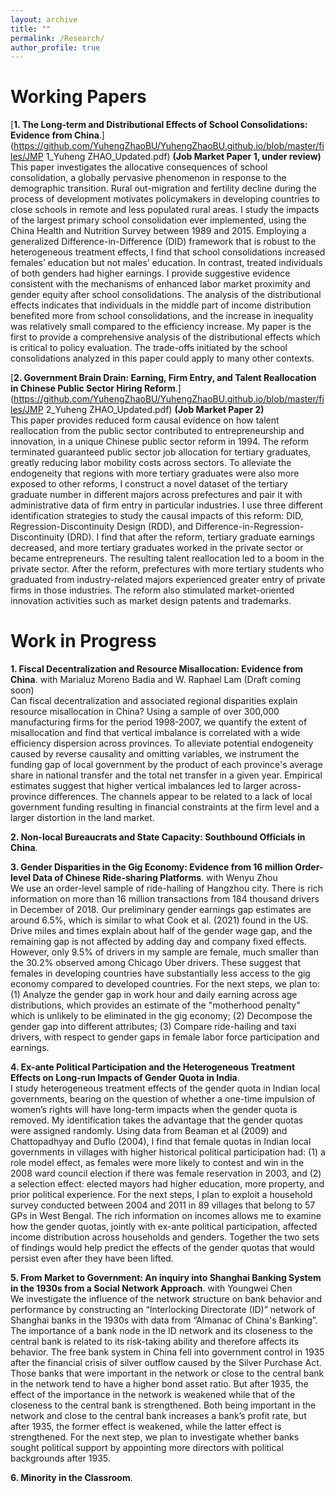 ```yaml
---
layout: archive
title: ""
permalink: /Research/
author_profile: true
---
```

# Working Papers
[**1. The Long-term and Distributional Effects of School Consolidations: Evidence from China**.](https://github.com/YuhengZhaoBU/YuhengZhaoBU.github.io/blob/master/files/JMP 1_Yuheng ZHAO_Updated.pdf) 
**(Job Market Paper 1, under review)**    
This paper investigates the allocative consequences of school consolidation, a globally pervasive phenomenon in response to the demographic transition. Rural out-migration and fertility decline during the process of development motivates policymakers in developing countries to close schools in remote and less populated rural areas. I study the impacts of the largest primary school consolidation ever implemented, using the China Health and Nutrition Survey between 1989 and 2015. Employing a generalized Difference-in-Difference (DID) framework that is robust to the heterogeneous treatment effects, I find that school consolidations increased females’ education but not males’ education. In contrast, treated individuals of both genders had higher earnings. I provide suggestive evidence consistent with the mechanisms of enhanced labor market proximity and gender equity after school consolidations. The analysis of the distributional effects indicates that individuals in the middle part of income distribution benefited more from school consolidations, and the increase in inequality was relatively small compared to the efficiency increase. My paper is the first to provide a comprehensive analysis of the distributional effects which is critical to policy evaluation. The trade-offs initiated by the school consolidations analyzed in this paper could apply to many other contexts. 

[**2. Government Brain Drain: Earning, Firm Entry, and Talent Reallocation in Chinese Public Sector Hiring Reform**.](https://github.com/YuhengZhaoBU/YuhengZhaoBU.github.io/blob/master/files/JMP 2_Yuheng ZHAO_Updated.pdf) 
**(Job Market Paper 2)**      
This paper provides reduced form causal evidence on how talent reallocation from the public sector contributed to entrepreneurship and innovation, in a unique Chinese public sector reform in 1994. The reform terminated guaranteed public sector job allocation for tertiary graduates, greatly reducing labor mobility costs across sectors. To alleviate the endogeneity that regions with more tertiary graduates were also more exposed to other reforms, I construct a novel dataset of the tertiary graduate number in different majors across prefectures and pair it with administrative data of firm entry in particular industries. I use three different identification strategies to study the causal impacts of this reform: DID, Regression-Discontinuity Design (RDD), and Difference-in-Regression-Discontinuity (DRD). I find that after the reform, tertiary graduate earnings decreased, and more tertiary graduates worked in the private sector or became entrepreneurs. The resulting talent reallocation led to a boom in the private sector. After the reform, prefectures with more tertiary students who graduated from industry-related majors experienced greater entry of private firms in those industries. The reform also stimulated market-oriented innovation activities such as market design patents and trademarks.



# Work in Progress
**1. Fiscal Decentralization and Resource Misallocation: Evidence from China**. with Marialuz Moreno Badia and W. Raphael Lam (Draft coming soon)  
Can fiscal decentralization and associated regional disparities explain resource misallocation in China? Using a sample of over 300,000 manufacturing firms for the period 1998-2007, we quantify the extent of misallocation and find that vertical imbalance is correlated with a wide efficiency dispersion across provinces. To alleviate potential endogeneity caused by reverse causality and omitting variables, we instrument the funding gap of local government by the product of each province's average share in national transfer and the total net transfer in a given year. Empirical estimates suggest that higher vertical imbalances led to larger across-province differences. The channels appear to be related to a lack of local government funding resulting in financial constraints at the firm level and a larger distortion in the land market.

**2. Non-local Bureaucrats and State Capacity: Southbound Officials in China**.          

**3. Gender Disparities in the Gig Economy: Evidence from 16 million Order-level Data of Chinese Ride-sharing Platforms**. with Wenyu Zhou   
We use an order-level sample of ride-hailing of Hangzhou city. There is rich information on more than 16 million transactions from 184 thousand drivers in December of 2018. Our preliminary gender earnings gap estimates are around 6.5%, which is similar to what Cook et al. (2021) found in the US. Drive miles and times explain about half of the gender wage gap, and the remaining gap is not affected by adding day and company fixed effects. However, only 9.5% of drivers in my sample are female, much smaller than the 30.2% observed among Chicago Uber drivers. These suggest that females in developing countries have substantially less access to the gig economy compared to developed countries. For the next steps, we plan to: (1) Analyze the gender gap in work hour and daily earning across age distributions, which provides an estimate of the "motherhood penalty" which is unlikely to be eliminated in the gig economy; (2) Decompose the gender gap into different attributes; (3) Compare ride-hailing and taxi drivers, with respect to gender gaps in female labor force participation and earnings.

**4. Ex-ante Political Participation and the Heterogeneous Treatment Effects on Long-run Impacts of Gender Quota in India**.   
I study heterogeneous treatment effects of the gender quota in Indian local governments, bearing on the question of whether a one-time impulsion of women’s rights will have long-term impacts when the gender quota is removed. My identification takes the advantage that the gender quotas were assigned randomly.  Using data from Beaman et al (2009) and Chattopadhyay and Duflo (2004), I find that female quotas in Indian local governments in villages with higher historical political participation had: (1) a role model effect, as females were more likely to contest and win in the 2008 ward council election if there was female reservation in 2003, and (2) a selection effect: elected mayors had higher education, more property, and prior political experience. For the next steps, I plan to exploit a household survey conducted between 2004 and 2011 in 89 villages that belong to 57 GPs in West Bengal. The rich information on incomes allows me to examine how the gender quotas, jointly with ex-ante political participation, affected income distribution across households and genders. Together the two sets of findings would help predict the effects of the gender quotas that would persist even after they have been lifted.

**5. From Market to Government: An inquiry into Shanghai Banking System in the 1930s from a Social Network Approach**. with Youngwei Chen   
We investigate the influence of the network structure on bank behavior and performance by constructing an “Interlocking Directorate (ID)” network of Shanghai banks in the 1930s with data from “Almanac of China's Banking”. The importance of a bank node in the ID network and its closeness to the central bank is related to its risk-taking ability and therefore affects its behavior. The free bank system in China fell into government control in 1935 after the financial crisis of silver outflow caused by the Silver Purchase Act. Those banks that were important in the network or close to the central bank in the network tend to have a higher bond asset ratio. But after 1935, the effect of the importance in the network is weakened while that of the closeness to the central bank is strengthened. Both being important in the network and close to the central bank increases a bank’s profit rate, but after 1935, the former effect is weakened, while the latter effect is strengthened. For the next step, we plan to investigate whether banks sought political support by appointing more directors with political backgrounds after 1935.

**6. Minority in the Classroom**.   
